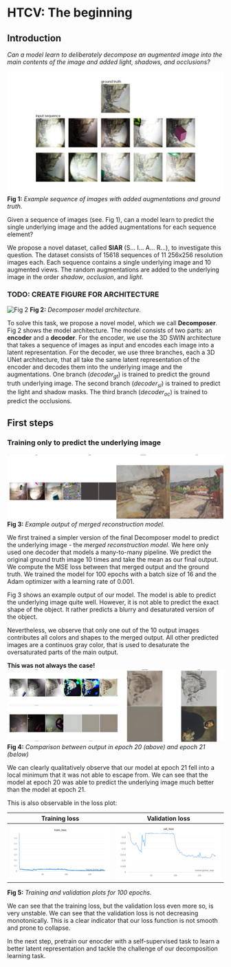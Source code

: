 # HTCV: The beginning

## Introduction

*Can a model learn to deliberately decompose an augmented image into the main contents of the image and added light, shadows, and occlusions?*

![Fig 1](figures/Example_Sequence.png)
**Fig 1:** *Example sequence of images with added augmentations and ground truth.*

Given a sequence of images (see. Fig 1), can a model learn to predict the single underlying image and the added augmentations for each sequence element?

We propose a novel dataset, called **SIAR** (S... I... A... R...), to investigate this question.
The dataset consists of 15618 sequences of 11 256x256 resolution images each.
Each sequence contains a single underlying image and 10 augmented views.
The random augmentations are added to the underlying image in the order *shadow*, *occlusion*, and *light*.

### TODO: CREATE FIGURE FOR ARCHITECTURE
![Fig 2](figures/Decomposer.png)
**Fig 2:** *Decomposer model architecture.*

To solve this task, we propose a novel model, which we call **Decomposer**.
Fig 2 shows the model architecture.
The model consists of two parts: an **encoder** and a **decoder**.
For the encoder, we use the 3D SWIN architecture that takes a sequence of images as input and encodes each image into a latent representation.
For the decoder, we use three branches, each a 3D UNet architecture, that all take the same latent representation of the encoder and decodes them into the underlying image and the augmentations.
One branch ($decoder_{gt}$) is trained to predict the ground truth underlying image.
The second branch ($decoder_{sl}$) is trained to predict the light and shadow masks.
The third branch ($decoder_{oc}$) is trained to predict the occlusions.

## First steps

### Training only to predict the underlying image

![Fig 3](figures/1-The_Beginning/mergerd_gt_model.png)
**Fig 3:** *Example output of merged reconstruction model.*

We first trained a simpler version of the final Decomposer model to predict the underlying image - the *merged reconstruction model*. We here only used one decoder that models a many-to-many pipeline. We predict the original ground truth image 10 times and take the mean as our final output. We compute the MSE loss between that merged output and the ground truth.
We trained the model for 100 epochs with a batch size of 16 and the Adam optimizer with a learning rate of 0.001.

Fig 3 shows an example output of our model. The model is able to predict the underlying image quite well. However, it is not able to predict the exact shape of the object. It rather predicts a blurry and desaturated version of the object.

Nevertheless, we observe that only one out of the 10 output images contributes all colors and shapes to the merged output. All other predicted images are a continuos gray color, that is used to desaturate the oversaturated parts of the main output.

**This was not always the case!**
![Fig 4](figures/1-The_Beginning/epoch20_vs_epoch21.png)
**Fig 4:** *Comparison between output in epoch 20 (above) and epoch 21 (below)*

We can clearly qualitatively observe that our model at epoch 21 fell into a local minimum that it was not able to escape from. We can see that the model at epoch 20 was able to predict the underlying image much better than the model at epoch 21.

This is also observable in the loss plot:

Training loss              |  Validation loss
:-------------------------:|:-------------------------:
![](figures/1-The_Beginning/train_loss.png)  |  ![](figures/1-The_Beginning/val_loss.png)

**Fig 5:** *Training and validation plots for 100 epochs.*

We can see that the training loss, but the validation loss even more so, is very unstable. We can see that the validation loss is not decreasing monotonically. This is a clear indicator that our loss function is not smooth and prone to collapse.

In the next step, pretrain our enocder with a self-supervised task to learn a better latent representation and tackle the challenge of our decomposition learning task.